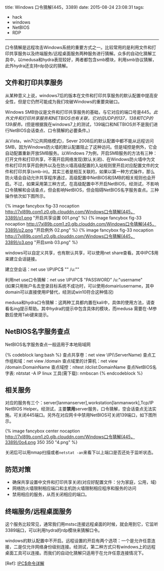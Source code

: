 title: Windows 口令猜解(445，3389)
date: 2015-08-24 23:08:31
tags: 
 - hack
 - windows
 - NetBIOS
 - RDP
---
口令猜解是远程攻击Windows系统的重要方式之一。比较常用的是利用文件和打印共享服务以及终端服务/远程桌面服务两种服务进行猜解。众多的自动化猜解工具中，以medusa和hydra表现较好，两者都包含smb模块，利用smb协议猜解，此外hydra还支持rdp协议的猜解。

<!--more-->

文件和打印共享服务
----
从某种意义上说，windows7后的版本在文件和打印共享服务的默认配置中提高安全性，但是它仍然可能成为我们攻破Windows的重要突破口。

Windows SMB协议是文件和打印共享服务的基础，与它对应的端口号是445。*此外文件和打印共享服务和NETBIOS也有关联，它对应UDP的137，138和TCP的139服务。*(但是根据我在windows7上的测试，139端口和NETBIOS并不是我们进行NetBIOS会话查点、口令猜解的必要条件。)

从Vista，win7(公共网络模式)，Sever 2008后的默认配置中都不能从远程访问SMB，因为Windows防火墙的默认配置阻止了这种访问。但是域控是例外，它会自动配置重新开放SMB服务。以Windows 7为例，开启SMB服务的方法有三种：打开文件和打印共享，不需开启网络发现(默认关闭)、在Windows防火墙中为文件和打印共享开启例外以及在防火墙高级配置的入站规则里开启对应配置文件的文件和打印共享(smb-in)。其实三者是相互关联的，如果以第一种方式操作，那么防火墙会自动允许共享程序通过，高级配置中NetBIOS和SMB的相关规则也会开启。不过，如果采用第三种方式，在高级配置中不开启NetBIOS，经测试，不影响口令猜解和会话查点，但会影响NetBIOS，但会阻碍NetBIOS名字服务查点。三种操作依次如下图所示。

{% image fancybox fig-33 nocaption http://7xl89b.com1.z0.glb.clouddn.com/Windows口令猜解(445，3389)/o1.png "开启共享设置 001.png"  %}
{% image fancybox fig-33 nocaption http://7xl89b.com1.z0.glb.clouddn.com/Windows口令猜解(445，3389)/o2.png "开启例外 02.png" %}
{% image fancybox fig-33 nocaption http://7xl89b.com1.z0.glb.clouddn.com/Windows口令猜解(445，3389)/o3.png "开启smb 03.png" %}

windows可以自定义共享，也有默认共享，可以使用net share查看。其中IPC$用来建立会话链接。

建立空会话：net use \\IP\IPC$ "" /u:""

利用net use口令猜解：net use \\IP\IPC$ "PASSWORD" /u:"username"</br>
(如果只用账户名去登录目标系统不成功时，可以使用domain\username，其中domain可以直接使用IP替代，经测试win10符合这种情况)

medusa和hydra口令猜解：这两种工具都内置在kali中，具体的使用方法，请查看名ing提示帮助。其中hydra的提示中包含具体的模块，而medusa 需要在-M参数后使用Tab键来提示。


NetBIOS名字服务查点
---
NetBIOS名字服务查点一般适用于本地局域网

{% codeblock lang:bash %}
查点共享卷：net view \\IP(\\ServerName)
查点工作组和域：net view /domain
查点域里的计算机：net view /domain:DomainName
查点域控：nltest /dclist:DomainName
查点NetBIOS名字表: nbtstat -A IP
linux 工具(需下载): nmbscan
{% endcodeblock %}

相关服务
----

对应的服务有三个：server[lanmanserver],workstation[lanmanwork],Tcp/IP NetBIOS Helper。经测试，主要**禁用**server服务，口令猜解，空会话查点无法实施。可关闭445端口。另外在对应网卡中禁用NetBIOS可关闭139端口，如下图所示。

{% image fancybox center nocaption http://7xl89b.com1.z0.glb.clouddn.com/Windows口令猜解(445，3389)/0o4.png 350 350 "4.png" %}

关闭后可以用nmap扫描或者`netstat -an`来看下以上端口是否还处于监听状态。

防范对策
---

* 确保共享设置中文件和打印共享关闭(对应好配置文件：分为家庭，公用，域)
* 网络防火墙限制相应端口和主机防火墙限制相应程序和服务的访问
* 禁用相应的服务，从而关闭相应的端口。


终端服务/远程桌面服务
---
这个服务比较常见，通常我们用mstsc连接远程桌面的时候，就会用到它，它监听3389端口，可以利用hydra的rdp模块来猜解口令。

windows的默认配置中不开启。远程设置的开启有两个选项：一个是允许任意连接，二是仅允许网络身份级别连接。经测试，第二种方式只有windows上的远程桌面工具可以连接。而我们的自动化猜解只适用于在允许任意连接情况下。

[Ref]:
[IPC$命令详解 ](http://www.163164.com/jiqiao/163164com011.htm)
